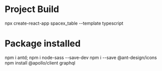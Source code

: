# Project Build
npx create-react-app spacex_table --template typescript

# Package installed
npm i antd;
npm i node-sass --save-dev
npm i --save @ant-design/icons
npm install @apollo/client graphql